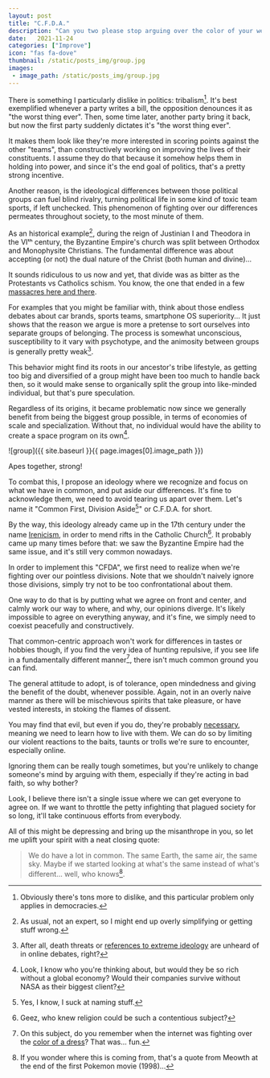 ```yaml
---
layout: post
title: "C.F.D.A."
description: "Can you two please stop arguing over the color of your wedding's napkin?"
date:   2021-11-24
categories: ["Improve"]
icon: "fas fa-dove"
thumbnail: /static/posts_img/group.jpg
images:
 - image_path: /static/posts_img/group.jpg
---
```


There is something I particularly dislike in politics: tribalism[^1]. It's best exemplified whenever a party writes a bill, the opposition denounces it as "the worst thing ever". Then, some time later, another party bring it back, but now the first party suddenly dictates it's "the worst thing ever".

It makes them look like they're more interested in scoring points against the other "teams", than constructively working on improving the lives of their constituents. I assume they do that because it somehow helps them in holding into power, and since it's the end goal of politics, that's a pretty strong incentive.

Another reason, is the ideological differences between those political groups can fuel blind rivalry, turning political life in some kind of toxic team sports, if left unchecked. This phenomenon of fighting over our differences permeates throughout society, to the most minute of them.

As an historical example[^2], during the reign of Justinian I and Theodora in the VIᵗʰ century, the Byzantine Empire's church was split between Orthodox and Monophysite Christians. The fundamental difference was about accepting (or not) the dual nature of the Christ (both human and divine)...

It sounds ridiculous to us now and yet, that divide was as bitter as the Protestants vs Catholics schism. You know, the one that ended in a few [massacres here and there](https://en.wikipedia.org/wiki/St._Bartholomew%27s_Day_massacre).

For examples that you might be familiar with, think about those endless debates about car brands, sports teams, smartphone OS superiority... It just shows that the reason we argue is more a pretense to sort ourselves into separate groups of belonging. The process is somewhat unconscious, susceptibility to it vary with psychotype, and the animosity between groups is generally pretty weak[^3].

This behavior might find its roots in our ancestor's tribe lifestyle, as getting too big and diversified of a group might have been too much to handle back then, so it would make sense to organically split the group into like-minded individual, but that's pure speculation.

Regardless of its origins, it became problematic now since we generally benefit from being the biggest group possible, in terms of economies of scale and specialization. Without that, no individual would have the ability to create a space program on its own[^4].

![group]({{ site.baseurl }}{{ page.images[0].image_path }})
<p class="legend">Apes together, strong!</p>

To combat this, I propose an ideology where we recognize and focus on what we have in common, and put aside our differences. It's fine to acknowledge them, we need to avoid tearing us apart over them. Let's name it "Common First, Division Aside[^5]" or C.F.D.A. for short.

By the way, this ideology already came up in the 17th century under the name [Irenicism](https://en.wikipedia.org/wiki/Irenicism), in order to mend rifts in the Catholic Church[^6]. It probably came up many times before that: we saw the Byzantine Empire had the same issue, and it's still very common nowadays.

In order to implement this "CFDA", we first need to realize when we're fighting over our pointless divisions. Note that we shouldn't naively ignore those divisions, simply try not to be too confrontational about them.

One way to do that is by putting what we agree on front and center, and calmly work our way to where, and why, our opinions diverge. It's likely impossible to agree on everything anyway, and it's fine, we simply need to coexist peacefully and constructively.

That common-centric approach won't work for differences in tastes or hobbies though, if you find the very idea of hunting repulsive, if you see life in a fundamentally different manner[^7], there isn't much common ground you can find.

The general attitude to adopt, is of tolerance, open mindedness and giving the benefit of the doubt, whenever possible. Again, not in an overly naive manner as there will be mischievous spirits that take pleasure, or have vested interests, in stoking the flames of dissent.

You may find that evil, but even if you do, they're probably [necessary]({{site.baseurl}}/society/2021/07/26/The-cruel-necessity-of-evil.html), meaning we need to learn how to live with them. We can do so by limiting our violent reactions to the baits, taunts or trolls we're sure to encounter, especially online.

Ignoring them can be really tough sometimes, but you're unlikely to change someone's mind by arguing with them, especially if they're acting in bad faith, so why bother?

Look, I believe there isn't a single issue where we can get everyone to agree on. If we want to throttle the petty infighting that plagued society for so long, it'll take continuous efforts from everybody.

All of this might be depressing and bring up the misanthrope in you, so let me uplift your spirit with a neat closing quote:

> We do have a lot in common. The same Earth, the same air, the same sky. Maybe if we started looking at what's the same instead of what's different... well, who knows[^8].

[^1]: Obviously there's tons more to dislike, and this particular problem only applies in democracies.
[^2]: As usual, not an expert, so I might end up overly simplifying or getting stuff wrong.
[^3]: After all, death threats or [references to extreme ideology](https://en.wikipedia.org/wiki/Godwin%27s_law) are unheard of in online debates, right?
[^4]: Look, I know who you're thinking about, but would they be so rich without a global economy? Would their companies survive without NASA as their biggest client?
[^5]: Yes, I know, I suck at naming stuff.
[^6]: Geez, who knew religion could be such a contentious subject?
[^7]: On this subject, do you remember when the internet was fighting over the [color of a dress](https://www.wired.com/2015/02/science-one-agrees-color-dress/)? That was... fun.
[^8]: If you wonder where this is coming from, that's a quote from Meowth at the end of the first Pokemon movie (1998)...